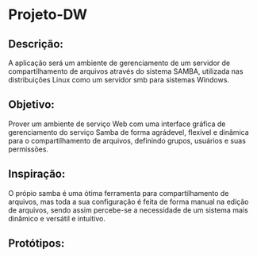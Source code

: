 # Projeto-DW

## Descrição:

A aplicação será um ambiente de gerenciamento de um servidor de 
compartilhamento de arquivos através do sistema SAMBA, utilizada nas 
distribuições Linux como um servidor smb para sistemas Windows. 

## Objetivo:

Prover um ambiente de serviço Web com uma interface gráfica de gerenciamento 
do serviço Samba de forma agrádevel, flexível e dinâmica para o 
compartilhamento de arquivos, definindo grupos, usuários e suas permissões.

## Inspiração:

O própio samba é uma ótima ferramenta para compartilhamento de arquivos, 
mas toda a sua configuração é feita de forma manual na edição de arquivos, 
sendo assim percebe-se a necessidade de um sistema mais dinâmico e versátil
e intuitivo.

## Protótipos:
